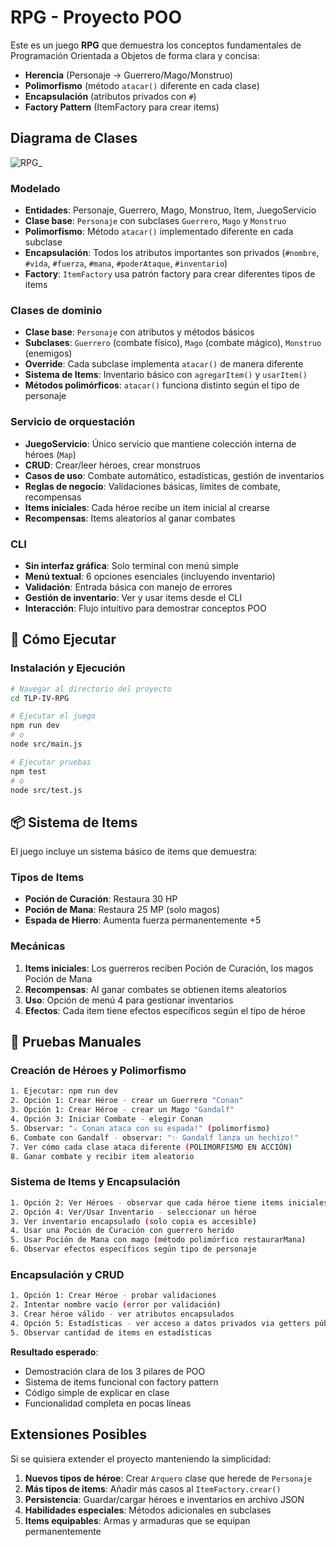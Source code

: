 # RPG - Proyecto POO

Este es un juego **RPG** que demuestra los conceptos fundamentales de
Programación Orientada a Objetos de forma clara y concisa:

- **Herencia** (Personaje → Guerrero/Mago/Monstruo)
- **Polimorfismo** (método `atacar()` diferente en cada clase)
- **Encapsulación** (atributos privados con `#`)
- **Factory Pattern** (ItemFactory para crear items)

## Diagrama de Clases
![RPG_](https://github.com/user-attachments/assets/d4c59dc0-17a3-49c9-b794-dd4abd3d23a4)

### **Modelado**

- **Entidades**: Personaje, Guerrero, Mago, Monstruo, Item, JuegoServicio
- **Clase base**: `Personaje` con subclases `Guerrero`, `Mago` y `Monstruo`
- **Polimorfismo**: Método `atacar()` implementado diferente en cada subclase
- **Encapsulación**: Todos los atributos importantes son privados (`#nombre`,
  `#vida`, `#fuerza`, `#mana`, `#poderAtaque`, `#inventario`)
- **Factory**: `ItemFactory` usa patrón factory para crear diferentes tipos de
  items

### **Clases de dominio**

- **Clase base**: `Personaje` con atributos y métodos básicos
- **Subclases**: `Guerrero` (combate físico), `Mago` (combate mágico),
  `Monstruo` (enemigos)
- **Override**: Cada subclase implementa `atacar()` de manera diferente
- **Sistema de Items**: Inventario básico con `agregarItem()` y `usarItem()`
- **Métodos polimórficos**: `atacar()` funciona distinto según el tipo de
  personaje

### **Servicio de orquestación**

- **JuegoServicio**: Único servicio que mantiene colección interna de héroes
  (`Map`)
- **CRUD**: Crear/leer héroes, crear monstruos
- **Casos de uso**: Combate automático, estadísticas, gestión de inventarios
- **Reglas de negocio**: Validaciones básicas, límites de combate, recompensas
- **Items iniciales**: Cada héroe recibe un item inicial al crearse
- **Recompensas**: Items aleatorios al ganar combates

### **CLI**

- **Sin interfaz gráfica**: Solo terminal con menú simple
- **Menú textual**: 6 opciones esenciales (incluyendo inventario)
- **Validación**: Entrada básica con manejo de errores
- **Gestión de inventario**: Ver y usar items desde el CLI
- **Interacción**: Flujo intuitivo para demostrar conceptos POO

## 🚀 Cómo Ejecutar

### Instalación y Ejecución

```bash
# Navegar al directorio del proyecto
cd TLP-IV-RPG

# Ejecutar el juego
npm run dev
# o
node src/main.js

# Ejecutar pruebas
npm test
# o
node src/test.js
```

## 📦 Sistema de Items

El juego incluye un sistema básico de items que demuestra:

### **Tipos de Items**

- **Poción de Curación**: Restaura 30 HP
- **Poción de Mana**: Restaura 25 MP (solo magos)
- **Espada de Hierro**: Aumenta fuerza permanentemente +5

### **Mecánicas**

1. **Items iniciales**: Los guerreros reciben Poción de Curación, los magos
   Poción de Mana
2. **Recompensas**: Al ganar combates se obtienen items aleatorios
3. **Uso**: Opción de menú 4 para gestionar inventarios
4. **Efectos**: Cada item tiene efectos específicos según el tipo de héroe

## 🧪 Pruebas Manuales

### Creación de Héroes y Polimorfismo

```bash
1. Ejecutar: npm run dev
2. Opción 1: Crear Héroe - crear un Guerrero "Conan"
3. Opción 1: Crear Héroe - crear un Mago "Gandalf"
4. Opción 3: Iniciar Combate - elegir Conan
5. Observar: "⚔️ Conan ataca con su espada!" (polimorfismo)
6. Combate con Gandalf - observar: "✨ Gandalf lanza un hechizo!"
7. Ver cómo cada clase ataca diferente (POLIMORFISMO EN ACCIÓN)
8. Ganar combate y recibir item aleatorio
```

### Sistema de Items y Encapsulación

```bash
1. Opción 2: Ver Héroes - observar que cada héroe tiene items iniciales
2. Opción 4: Ver/Usar Inventario - seleccionar un héroe
3. Ver inventario encapsulado (solo copia es accesible)
4. Usar una Poción de Curación con guerrero herido
5. Usar Poción de Mana con mago (método polimórfico restaurarMana)
6. Observar efectos específicos según tipo de personaje
```

### Encapsulación y CRUD

```bash
1. Opción 1: Crear Héroe - probar validaciones
2. Intentar nombre vacío (error por validación)
3. Crear héroe válido - ver atributos encapsulados
4. Opción 5: Estadísticas - ver acceso a datos privados via getters públicos
5. Observar cantidad de items en estadísticas
```

**Resultado esperado**:

- Demostración clara de los 3 pilares de POO
- Sistema de items funcional con factory pattern
- Código simple de explicar en clase
- Funcionalidad completa en pocas líneas

## Extensiones Posibles

Si se quisiera extender el proyecto manteniendo la simplicidad:

1. **Nuevos tipos de héroe**: Crear `Arquero` clase que herede de `Personaje`
2. **Más tipos de items**: Añadir más casos al `ItemFactory.crear()`
3. **Persistencia**: Guardar/cargar héroes e inventarios en archivo JSON
4. **Habilidades especiales**: Métodos adicionales en subclases
5. **Items equipables**: Armas y armaduras que se equipan permanentemente
